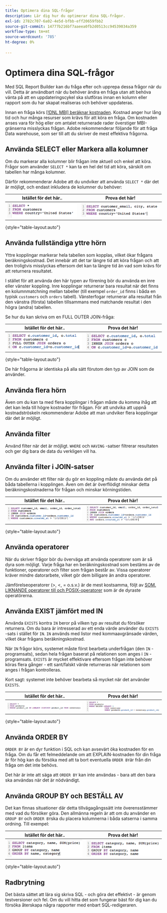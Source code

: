 ```yaml
---
title: Optimera dina SQL-frågor
description: Lär dig hur du optimerar dina SQL-frågor.
exl-id: 2782c707-6a02-4e5d-bfbb-eff20659fbb2
source-git-commit: 14777b216bf7aaeea0fb2d0513cc94539034a359
workflow-type: tm+mt
source-wordcount: '785'
ht-degree: 0%

---
```


# Optimera dina SQL-frågor

Med SQL Report Builder kan du fråga efter och upprepa dessa frågor när du vill. Detta är användbart när du behöver ändra en fråga utan att behöva vänta på att en uppdateringscykel ska slutföras innan en kolumn eller rapport som du har skapat realiseras och behöver uppdateras.

Innan en fråga körs [[!DNL MBI] beräknar kostnaden](https://experienceleague.adobe.com/docs/commerce-knowledge-base/kb/troubleshooting/miscellaneous/sql-queries-explain-cost-errors.html?lang=en). Kostnad anger hur lång tid och hur många resurser som krävs för att köra en fråga. Om kostnaden anses vara för hög eller om antalet returnerade rader överstiger MBI-gränserna misslyckas frågan. Adobe rekommenderar följande för att fråga Data warehouse, som ser till att du skriver de mest effektiva frågorna.

## Använda SELECT eller Markera alla kolumner

Om du markerar alla kolumner blir frågan inte aktuell och enkel att köra. Frågor som använder `SELECT *` kan ta en hel del tid att köra, särskilt om tabellen har många kolumner.

Därför rekommenderar Adobe att du undviker att använda `SELECT *` där det är möjligt, och endast inkludera de kolumner du behöver:

| **Istället för det här..** | **Prova det här!** |
|-----|-----|
| ![](../../mbi/assets/Select_all_1.png) | ![](../../mbi/assets/Select_all_2.png) |

{style="table-layout:auto"}

## Använda fullständiga yttre hörn

Yttre kopplingar markerar hela tabellen som kopplas, vilket ökar frågans beräkningskostnad. Det innebär att det tar längre tid att köra frågan och att den troligtvis misslyckas eftersom det kan ta längre tid än vad som krävs för att returnera resultatet.

I stället för att använda den här typen av förening bör du använda en inre eller vänster koppling. Inre kopplingar returnerar bara resultat när det finns en kolumnmatchning mellan tabeller (till exempel `order_id` finns i båda en typisk `customers` och `orders` tabell). Vänsterfogar returnerar alla resultat från den vänstra (första) tabellen tillsammans med matchande resultat i den högra (andra) tabellen.

Se hur du kan skriva om en FULL OUTER JOIN-fråga:

| **Istället för det här..** | **Prova det här!** |
|-----|-----|
| ![](../../mbi/assets/Full_Outer_Join_1.png) | ![](../../mbi/assets/Full_Outer_Join_2.png) |

{style="table-layout:auto"}

De här frågorna är identiska på alla sätt förutom den typ av JOIN som de använder.

## Använda flera hörn

Även om du kan ta med flera kopplingar i frågan måste du komma ihåg att det kan leda till högre kostnader för frågan. För att undvika att uppnå kostnadströskeln rekommenderar Adobe att man undviker flera kopplingar där det är möjligt.

## Använda filter

Använd filter när det är möjligt. `WHERE` och `HAVING` -satser filtrerar resultaten och ger dig bara de data du verkligen vill ha.

## Använda filter i JOIN-satser

Om du använder ett filter när du gör en koppling måste du använda det på båda tabellerna i kopplingen. Även om det är överflödigt minskar detta beräkningskostnaderna för frågan och minskar körningstiden.

| **Istället för det här..** | **Prova det här!** |
|-----|-----|
| ![](../../mbi/assets/Join_filters_1.png) | ![](../../mbi/assets/Join_filters_2.png) |

{style="table-layout:auto"}

## Använda operatorer

När du skriver frågor bör du överväga att använda operatorer som är så dyra som möjligt. Varje fråga har en beräkningskostnad som bestäms av de funktioner, operatorer och filter som frågan består av. Vissa operatorer kräver mindre datorarbete, vilket gör dem billigare än andra operatorer.

Jämförelseoperatorer (>, &lt;, = o.s.v.) är de mest kostsamma, följt av [SOM. LIKNANDE operatorer till och POSIX-operatorer](https://www.postgresql.org/docs/9.5/functions-matching.html) som är de dyraste operatörerna.

## Använda EXIST jämfört med IN

Använda `EXISTS` kontra `IN` beror på vilken typ av resultat du försöker returnera. Om du bara är intresserad av ett enda värde använder du `EXISTS` -sats i stället för `IN`. `IN` används med listor med kommaavgränsade värden, vilket ökar frågans beräkningskostnad.

När `IN` frågor körs, systemet måste först bearbeta underfrågan (den `IN` -programsats), sedan hela frågan baserat på relationen som anges i `IN` -programsats. `EXISTS` är mycket effektivare eftersom frågan inte behöver köras flera gånger - ett sant/falskt värde returneras när relationen som anges i frågan kontrolleras.

Kort sagt: systemet inte behöver bearbeta så mycket när det använder `EXISTS`.

| **Istället för det här..** | **Prova det här!** |
|-----|-----|
| ![](../../mbi/assets/Exists_1.png) | ![](../../mbi/assets/Exists_2.png) |

{style="table-layout:auto"}

## Använda ORDER BY

`ORDER BY` är en dyr funktion i SQL och kan avsevärt öka kostnaden för en fråga. Om du får ett felmeddelande om att EXPLAIN-kostnaden för din fråga är för hög kan du försöka med att ta bort eventuella `ORDER BY`är från din fråga om det inte behövs.

Det här är inte att säga att `ORDER BY` kan inte användas - bara att den bara ska användas när det är nödvändigt.

## Använda GROUP BY och BESTÄLL AV

Det kan finnas situationer där detta tillvägagångssätt inte överensstämmer med vad du försöker göra. Den allmänna regeln är att om du använder en `GROUP BY` och `ORDER BY`ska du placera kolumnerna i båda satserna i samma ordning. Till exempel:

| **Istället för det här..** | **Prova det här!** |
|-----|-----|
| ![](../../mbi/assets/Group_by_2.png) | ![](../../mbi/assets/Group_by_1.png) |

{style="table-layout:auto"}

## Radbrytning

Det bästa sättet att lära sig skriva SQL - och göra det effektivt - är genom testversioner och fel. Om du vill hitta det som fungerar bäst för dig kan du försöka återskapa några rapporter med enbart SQL-redigeraren.
